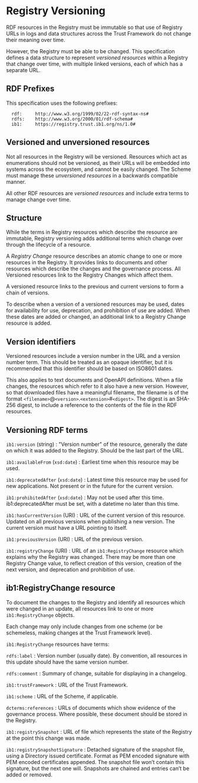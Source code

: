 # Registry Versioning

RDF resources in the Registry must be immutable so that use of Registry URLs in logs and data structures across the Trust Framework do not change their meaning over time.

However, the Registry must be able to be changed. This specification defines a data structure to represent _versioned resources_ within a Registry that change over time, with multiple linked versions, each of which has a separate URL.


## RDF Prefixes

This specification uses the following prefixes:

```
  rdf:     http://www.w3.org/1999/02/22-rdf-syntax-ns#
  rdfs:    http://www.w3.org/2000/01/rdf-schema#
  ib1:     https://registry.trust.ib1.org/ns/1.0#
```


## Versioned and unversioned resources

Not all resources in the Registry will be versioned. Resources which act as enumerations should not be versioned, as their URLs will be embedded into systems across the ecosystem, and cannot be easily changed. The Scheme must manage these _unversioned resources_ in a backwards compatible manner.

All other RDF resources are _versioned resources_ and include extra terms to manage change over time.


## Structure

While the terms in Registry resources which describe the resource are immutable, Registry versioning adds additional terms which change over through the lifecycle of a resource.

A _Registry Change_ resource describes an atomic change to one or more resources in the Registry. It provides links to documents and other resources which describe the changes and the governance process. All Versioned resources link to the Registry Changes which affect them.

A versioned resource links to the previous and current versions to form a chain of versions.

To describe when a version of a versioned resources may be used, dates for availability for use, deprecation, and prohibition of use are added. When these dates are added or changed, an additional link to a Registry Change resource is added.


## Version identifiers

Versioned resources include a version number in the URL and a version number term. This should be treated as an opaque identifier, but it is recommended that this identifier should be based on ISO8601 dates.

This also applies to text documents and OpenAPI definitions. When a file changes, the resources which refer to it also have a new version. However, so that downloaded files have a meaningful filename, the filename is of the format `<filename>`@`<version>`.`<extension>`#`<digest>`. The digest is an SHA-256 digest, to include a reference to the contents of the file in the RDF resources.



## Versioning RDF terms

`ib1:version` (string)
: "Version number" of the resource, generally the date on which it was added to the Registry. Should be the last part of the URL.

`ib1:availableFrom` (`xsd:date`)
: Earliest time when this resource may be used.

`ib1:deprecatedAfter` (`xsd:date`)
: Latest time this resource may be used for new applications. Not present or in the future for the current version.

`ib1:prohibitedAfter` (`xsd:date`)
: May not be used after this time. ib1:deprecatedAfter must be set, with a datetime no later than this time.

`ib1:hasCurrentVersion` (URI)
: URL of the current version of this resource. Updated on all previous versions when publishing a new version. The current version must have a URL pointing to itself.

`ib1:previousVersion` (URI)
: URL of the previous version.

`ib1:registryChange` (URI)
: URL of an `ib1:RegistryChange` resource which explains why the Registry was changed. There may be more than one Registry Change value, to reflect creation of this version, creation of the next version, and deprecation and prohibition of use.




## ib1:RegistryChange resource

To document the changes to the Registry and identify all resources which were changed in an update, all resources link to one or more `ib1:RegistryChange` objects.

Each change may only include changes from one scheme (or be schemeless, making changes at the Trust Framework level).

`ib1:RegistryChange` resources have terms:

`rdfs:label`
: Version number (usually date). By convention, all resources in this update should have the same version number.

`rdfs:comment`
: Summary of change, suitable for displaying in a changelog.

`ib1:trustFramework`
: URL of the Trust Framework.

`ib1:scheme`
: URL of the Scheme, if applicable.

`dcterms:references`
: URLs of documents which show evidence of the governance process. Where possible, these document should be stored in the Registry.

`ib1:registrySnapshot`
: URL of file which represents the state of the Registry at the point this change was made.

`ib1:registrySnapshotSignature`
: Detached signature of the snapshot file, using a Directory issued certificate. Format as PEM encoded signature with PEM encoded certificates appended. The snapshot file won’t contain this signature, but the next one will. Snapshots are chained and entries can’t be added or removed.
